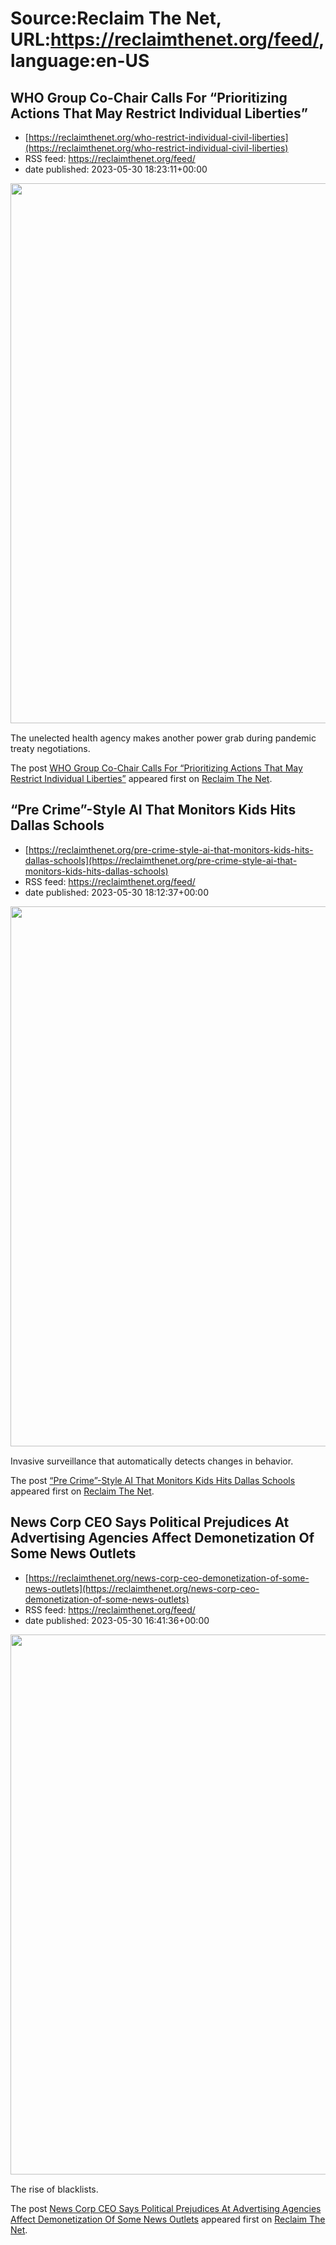 # Source:Reclaim The Net, URL:https://reclaimthenet.org/feed/, language:en-US

## WHO Group Co-Chair Calls For “Prioritizing Actions That May Restrict Individual Liberties”
 - [https://reclaimthenet.org/who-restrict-individual-civil-liberties](https://reclaimthenet.org/who-restrict-individual-civil-liberties)
 - RSS feed: https://reclaimthenet.org/feed/
 - date published: 2023-05-30 18:23:11+00:00

<a href="https://reclaimthenet.org/who-restrict-individual-civil-liberties" rel="nofollow" title="WHO Group Co-Chair Calls For &#8220;Prioritizing Actions That May Restrict Individual Liberties&#8221;"><img alt="" class="webfeedsFeaturedVisual wp-post-image" height="864" src="https://reclaimthenet.org/wp-content/uploads/2023/05/who-restrict-individual-civil-liberties.jpg" style="display: block; margin: auto; margin-bottom: 15px;" width="1536" /></a><p>The unelected health agency makes another power grab during pandemic treaty negotiations.</p>
<p>The post <a href="https://reclaimthenet.org/who-restrict-individual-civil-liberties" rel="nofollow">WHO Group Co-Chair Calls For &#8220;Prioritizing Actions That May Restrict Individual Liberties&#8221;</a> appeared first on <a href="https://reclaimthenet.org" rel="nofollow">Reclaim The Net</a>.</p>

## “Pre Crime”-Style AI That Monitors Kids Hits Dallas Schools
 - [https://reclaimthenet.org/pre-crime-style-ai-that-monitors-kids-hits-dallas-schools](https://reclaimthenet.org/pre-crime-style-ai-that-monitors-kids-hits-dallas-schools)
 - RSS feed: https://reclaimthenet.org/feed/
 - date published: 2023-05-30 18:12:37+00:00

<a href="https://reclaimthenet.org/pre-crime-style-ai-that-monitors-kids-hits-dallas-schools" rel="nofollow" title="&#8220;Pre Crime&#8221;-Style AI That Monitors Kids Hits Dallas Schools"><img alt="" class="webfeedsFeaturedVisual wp-post-image" height="864" src="https://reclaimthenet.org/wp-content/uploads/2023/05/school-ai.jpg" style="display: block; margin: auto; margin-bottom: 15px;" width="1536" /></a><p>Invasive surveillance that automatically detects changes in behavior.</p>
<p>The post <a href="https://reclaimthenet.org/pre-crime-style-ai-that-monitors-kids-hits-dallas-schools" rel="nofollow">&#8220;Pre Crime&#8221;-Style AI That Monitors Kids Hits Dallas Schools</a> appeared first on <a href="https://reclaimthenet.org" rel="nofollow">Reclaim The Net</a>.</p>

## News Corp CEO Says Political Prejudices At Advertising Agencies Affect Demonetization Of Some News Outlets
 - [https://reclaimthenet.org/news-corp-ceo-demonetization-of-some-news-outlets](https://reclaimthenet.org/news-corp-ceo-demonetization-of-some-news-outlets)
 - RSS feed: https://reclaimthenet.org/feed/
 - date published: 2023-05-30 16:41:36+00:00

<a href="https://reclaimthenet.org/news-corp-ceo-demonetization-of-some-news-outlets" rel="nofollow" title="News Corp CEO Says Political Prejudices At Advertising Agencies Affect Demonetization Of Some News Outlets"><img alt="" class="webfeedsFeaturedVisual wp-post-image" height="864" src="https://reclaimthenet.org/wp-content/uploads/2023/05/Robert-Thomson.jpg" style="display: block; margin: auto; margin-bottom: 15px;" width="1536" /></a><p>The rise of blacklists.</p>
<p>The post <a href="https://reclaimthenet.org/news-corp-ceo-demonetization-of-some-news-outlets" rel="nofollow">News Corp CEO Says Political Prejudices At Advertising Agencies Affect Demonetization Of Some News Outlets</a> appeared first on <a href="https://reclaimthenet.org" rel="nofollow">Reclaim The Net</a>.</p>

